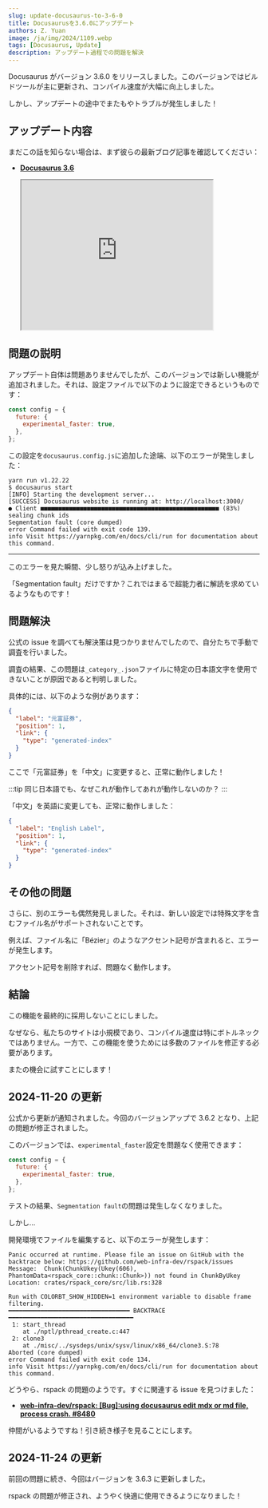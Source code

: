 ```yaml
---
slug: update-docusaurus-to-3-6-0
title: Docusaurusを3.6.0にアップデート
authors: Z. Yuan
image: /ja/img/2024/1109.webp
tags: [Docusaurus, Update]
description: アップデート過程での問題を解決
---
```


Docusaurus がバージョン 3.6.0 をリリースしました。このバージョンではビルドツールが主に更新され、コンパイル速度が大幅に向上しました。

しかし、アップデートの途中でまたもやトラブルが発生しました！

<!-- truncate -->

## アップデート内容

まだこの話を知らない場合は、まず彼らの最新ブログ記事を確認してください：

- [**Docusaurus 3.6**](https://docusaurus.io/blog/releases/3.6)

  <iframe
    src="https://docusaurus.io/blog/releases/3.6"
    width="80%"
    height="300px"
    center="true"
    ></iframe>

## 問題の説明

アップデート自体は問題ありませんでしたが、このバージョンでは新しい機能が追加されました。それは、設定ファイルで以下のように設定できるというものです：

```js title="docusaurus.config.js"
const config = {
  future: {
    experimental_faster: true,
  },
};
```

この設定を`docusaurus.config.js`に追加した途端、以下のエラーが発生しました：

```shell
yarn run v1.22.22
$ docusaurus start
[INFO] Starting the development server...
[SUCCESS] Docusaurus website is running at: http://localhost:3000/
● Client ■■■■■■■■■■■■■■■■■■■■■■■■■■■■■■■■■■■■■■■■■■■■■■■■■■ (83%) sealing chunk ids
Segmentation fault (core dumped)
error Command failed with exit code 139.
info Visit https://yarnpkg.com/en/docs/cli/run for documentation about this command.
```

---

このエラーを見た瞬間、少し怒りが込み上げました。

「Segmentation fault」だけですか？これではまるで超能力者に解読を求めているようなものです！

## 問題解決

公式の issue を調べても解決策は見つかりませんでしたので、自分たちで手動で調査を行いました。

調査の結果、この問題は`_category_.json`ファイルに特定の日本語文字を使用できないことが原因であると判明しました。

具体的には、以下のような例があります：

```json title="_category_.json"
{
  "label": "元富証券",
  "position": 1,
  "link": {
    "type": "generated-index"
  }
}
```

ここで「元富証券」を「中文」に変更すると、正常に動作しました！

:::tip
同じ日本語でも、なぜこれが動作してあれが動作しないのか？
:::

「中文」を英語に変更しても、正常に動作しました：

```json title="_category_.json"
{
  "label": "English Label",
  "position": 1,
  "link": {
    "type": "generated-index"
  }
}
```

## その他の問題

さらに、別のエラーも偶然発見しました。それは、新しい設定では特殊文字を含むファイル名がサポートされないことです。

例えば、ファイル名に「Bézier」のようなアクセント記号が含まれると、エラーが発生します。

アクセント記号を削除すれば、問題なく動作します。

## 結論

この機能を最終的に採用しないことにしました。

なぜなら、私たちのサイトは小規模であり、コンパイル速度は特にボトルネックではありません。一方で、この機能を使うためには多数のファイルを修正する必要があります。

またの機会に試すことにします！

## 2024-11-20 の更新

公式から更新が通知されました。今回のバージョンアップで 3.6.2 となり、上記の問題が修正されました。

このバージョンでは、`experimental_faster`設定を問題なく使用できます：

```js title="docusaurus.config.js"
const config = {
  future: {
    experimental_faster: true,
  },
};
```

テストの結果、`Segmentation fault`の問題は発生しなくなりました。

しかし...

開発環境でファイルを編集すると、以下のエラーが発生します：

```shell
Panic occurred at runtime. Please file an issue on GitHub with the backtrace below: https://github.com/web-infra-dev/rspack/issues
Message:  Chunk(ChunkUkey(Ukey(606), PhantomData<rspack_core::chunk::Chunk>)) not found in ChunkByUkey
Location: crates/rspack_core/src/lib.rs:328

Run with COLORBT_SHOW_HIDDEN=1 environment variable to disable frame filtering.
━━━━━━━━━━━━━━━━━━━━━━━━━━━━━━━━━━ BACKTRACE ━━━━━━━━━━━━━━━━━━━━━━━━━━━━━━━━━━━
 1: start_thread
    at ./nptl/pthread_create.c:447
 2: clone3
    at ./misc/../sysdeps/unix/sysv/linux/x86_64/clone3.S:78
Aborted (core dumped)
error Command failed with exit code 134.
info Visit https://yarnpkg.com/en/docs/cli/run for documentation about this command.
```

どうやら、rspack の問題のようです。すぐに関連する issue を見つけました：

- [**web-infra-dev/rspack: [Bug]:using docusaurus edit mdx or md file, process crash. #8480**](https://github.com/web-infra-dev/rspack/issues/8480)

仲間がいるようですね！引き続き様子を見ることにします。

## 2024-11-24 の更新

前回の問題に続き、今回はバージョンを 3.6.3 に更新しました。

rspack の問題が修正され、ようやく快適に使用できるようになりました！
